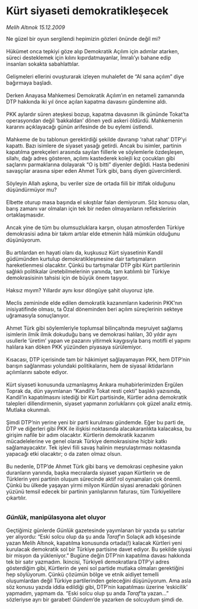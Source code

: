 # Kürt siyaseti demokratikleşecek

*Melih Altınok 15.12.2009*

<div class="taraf_structure_2col_1zq">
<div class="margen_n">



 <p>Ne güzel bir oyun sergilendi hepimizin gözleri önünde değil mi? <br/><br/>Hükümet onca tepkiyi göze alıp Demokratik Açılım için adımlar atarken, süreci desteklemek için kılını kıpırdatmayanlar, İmralı’yı bahane edip insanları sokakta sabahlattılar. <br/><br/>Gelişmeleri ellerini ovuşturarak izleyen muhalefet de “Al sana açılım” diye bağırmaya başladı. <br/><br/>Derken Anayasa Mahkemesi Demokratik Açılım’ın en netameli zamanında DTP hakkında iki yıl önce açılan kapatma davasını gündemine aldı. <br/><br/>PKK aylardır süren ateşkesi bozup, kapatma davasının ilk gününde Tokat’ta operasyondan değil ‘bakkaldan’ dönen yedi askeri öldürdü. Mahkemenin kararını açıklayacağı günün arifesinde de bu eylemi üstlendi. <br/><br/>Mahkeme de bu tablonun gerektirdiği şekilde davranıp ‘rahat rahat’ DTP’yi kapattı. Bazı isimlere de siyaset yasağı getirdi. Ancak bu isimler, partinin kapatılma gerekçeleri arasında sayılan fiillerle ve söylemlerle özdeşleşen, silahı, dağı adres gösteren, açılımı kastederek kolejli kız çocukları gibi saçlarını parmaklarına dolayarak “O iş bitti” diyenler değildi. Hasta bedenini savaşçılar arasına siper eden Ahmet Türk gibi, barış diyen güvercinlerdi. <br/><br/>Söyleyin Allah aşkına, bu veriler size de ortada fiili bir ittifak olduğunu düşündürmüyor mu? <br/><br/>Elbette oturup masa başında el sıkıştılar falan demiyorum. Söz konusu olan, barış zamanı var olmaları için tek bir neden olmayanların reflekslerinin ortaklaşmasıdır. <br/><br/>Ancak yine de tüm bu olumsuzluklara karşın, oluşan atmosferden Türkiye demokrasisi adına bir takım artılar elde etmenin hâlâ mümkün olduğunu düşünüyorum. <br/><br/>Bu artılardan en hayati olanı da, kuşkusuz Kürt siyasetinin Kandil güdümünden kurtulup demokratikleşmesine dair tartışmaların hareketlenmesi olacaktır. Çünkü bu tartışmalar DTP gibi Kürt partilerinin sağlıklı politikalar üretebilmelerinin yanında, tam katılımlı bir Türkiye demokrasisinin tahsisi için de büyük önem taşıyor. <br/><br/>Haksız mıyım? Yıllardır aynı kısır döngüye şahit oluyoruz işte. <br/><br/>Meclis zemininde elde edilen demokratik kazanımların kaderinin PKK’nın inisiyatifinde olması, ta Özal döneminden beri açılım süreçlerinin sekteye uğramasıyla sonuçlanıyor. <br/><br/>Ahmet Türk gibi söylemleriyle toplumsal bilinçaltında meşruiyet sağlamış isimlerin ilmik ilmik dokuduğu barış ve demokrasi halıları, 30 yıldır aynı usullerle ‘üretim’ yapan ve pazarını yitirmek kaygısıyla barış motifli el yapımı halılara kan döken PKK yüzünden piyasaya sürülemiyor. <br/><br/>Kısacası, DTP içerisinde tam bir hâkimiyet sağlayamayan PKK, hem DTP’nin barışın sağlanması yolundaki politikalarını, hem de siyasal iktidarların açılımlarını sabote ediyor. <br/><br/>Kürt siyaseti konusunda uzmanlaşmış Ankara muhabirlerimizden Ergülen Toprak da, dün yayımlanan “Kandil’e Tokat resti çekti” başlıklı yazısında, Kandil’in kapatılmasını istediği bir Kürt partisinde, Kürtler adına demokratik talepleri dillendirmenin, siyaset yapmanın zorluklarını çok güzel analiz etmiş. Mutlaka okunmalı. <br/><br/>Şimdi DTP’nin yerine yeni bir parti kurulması gündemde. Eğer bu parti de, DTP ve diğerleri gibi PKK ile ilişkisi noktasında alacakaranlıkta kalacaksa, bu girişim nafile bir adım olacaktır. Kürtlerin demokratik kazanım mücadelelerine ve genel olarak Türkiye demokrasisine hiçbir katkı sağlamayacaktır. Tek işlevi fiili savaş halinin meşrulaştırması noktasında yapacağı etki olacaktır; o da zaten olmaz olsun. <br/><br/>Bu nedenle, DTP’de Ahmet Türk gibi barış ve demokrasi cephesine yakın duranların yanında, başka mecralarda siyaset yapan Kürtlerin ve de Türklerin yeni partinin oluşum sürecinde aktif rol oynamaları çok önemli. Çünkü bu ülkede yaşayan yirmi milyon Kürdün siyasi arenadaki görünen yüzünü temsil edecek bir partinin yanlışlarının faturası, tüm Türkiyelilere çıkartılır.<b><i> <br/><br/><br/><font size="3">Günlük</font></i><font size="3">, manipülasyona alet oluyor</font></b> <br/><br/>Geçtiğimiz günlerde <i>Günlük</i> gazetesinde yayımlanan bir yazıda şu satırlar yer alıyordu: “Eski solcu olup da şu anda <i>Taraf</i>’ın Solaçık adlı köşesinde yazan Melih Altınok, kapatılma konusunda ortada(!) kalacak Kürtleri yeni kurulacak demokratik sol bir Türkiye partisine davet ediyor. Bu şekilde siyasi bir misyon da yükleniyor.” Bugüne değin DTP’nin kapatılma davası hakkında tek bir satır yazmadım. İkincisi, Türkiyeli demokratlara DTP’yi adres gösterdiğim gibi, Kürtlerin de yeni sol partide mutlaka olmaları gerektiğini hep söylüyorum. Çünkü çözümün bölge ve etnik aidiyet temelli oluşumlardan değil Türkiye partilerinden geleceğini düşünüyorum. Ama asla söz konusu yazıda iddia edildiği gibi, DTP’nin kapatılması üzerine ‘eskicilik’ yapmadım, yapmam da. “Eski solcu olup şu anda <i>Taraf</i>’ta yazan...” sözleriyse ayrı bir garabet! <i>Gündem</i>’de yazarken de solcuydum şimdi de.</p>
<br/>
<br/>
<br/>



<br/>


<div id="taraf_not">
</div>

</div>


</div>
